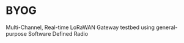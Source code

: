 # BYOG
Multi-Channel, Real-time LoRaWAN Gateway testbed using general-purpose Software Defined Radio
